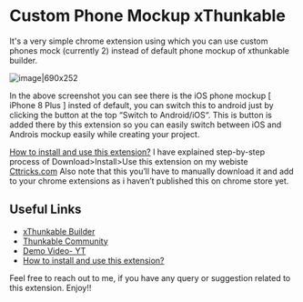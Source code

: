# Custom Phone Mockup xThunkable
It's a very simple chrome extension using which you can use custom phones mock (currently 2) instead of default phone mockup of xthunkable builder.

![image|690x252](https://img.youtube.com/vi/eZ4wugpK63E/maxresdefault.jpg)

In the above screenshot you can see there is the iOS phone mockup [ iPhone 8 Plus ] insted of default, you can switch this to android just by clicking the button at the top “Switch to Android/iOS“. This is button is added there by this extension so you can easily switch between iOS and Androis mockup easily while creating your project.

[How to install and use this extension?](https://cttricks.com/2021/04/14/use-custom-phone-mockup-in-xthunkable-builder/)
I have explained step-by-step process of Download>Install>Use this extension on my webiste [Cttricks.com](https://cttricks.com/2021/04/14/use-custom-phone-mockup-in-xthunkable-builder/) Also note that this you’ll have to manually download it and add to your chrome extensions as i haven’t published this on chrome store yet.

## Useful Links
- [xThunkable Builder](https://x.thunkable.com/)
- [Thunkable Community](https://community.thunkable.com/t/use-custom-phone-mock-in-xthunkabel-builder-chrome-extension/1224046/3)
- [Demo Video- YT](https://youtu.be/eZ4wugpK63E)
- [How to install and use this extension?](https://cttricks.com/2021/04/14/use-custom-phone-mockup-in-xthunkable-builder/)

Feel free to reach out to me, if you have any query or suggestion related to this extension.
Enjoy!!

